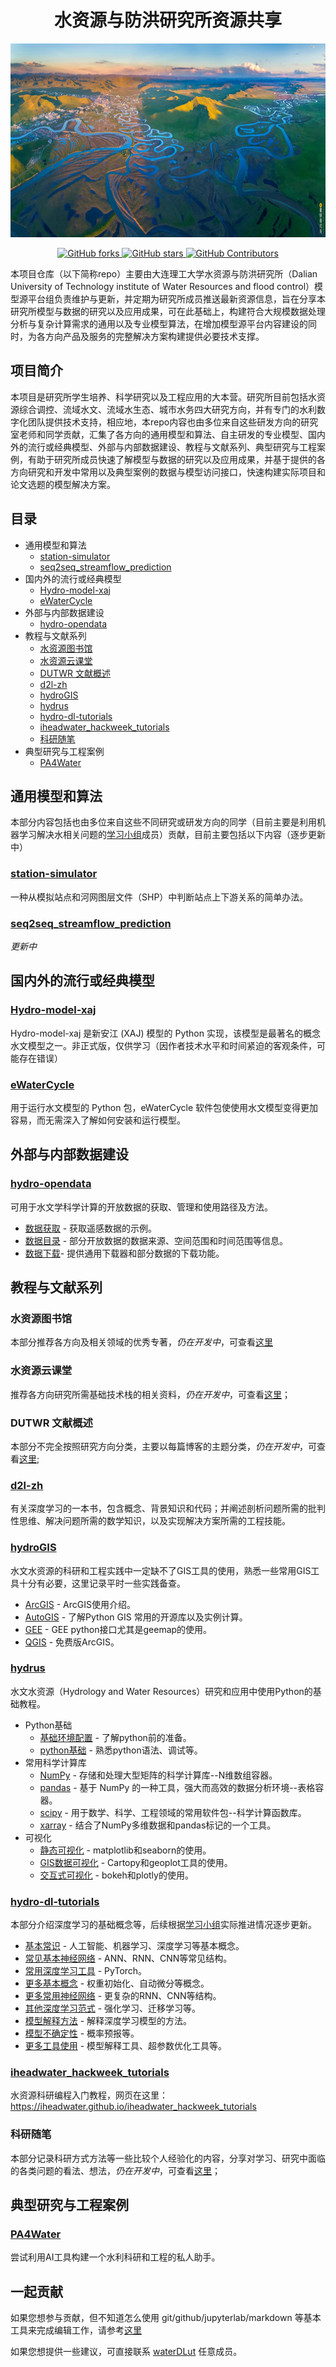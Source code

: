 <h1 align="center">水资源与防洪研究所资源共享</h1>
<div align="center">
  <a href="https://github.com/kaixindelele/ChatPaper">
    <img src="1.jpg" height="310">
  </a>
 
  <p align="center">
      <a href="https://github.com/iHeadWater/WaterResources/forks">
        <img alt="GitHub forks" src="https://img.shields.io/github/forks/iHeadWATER/WaterResources?style=social" />
      <a href="https://github.com/iHeadWater/WaterResources/stargazers">
        <img alt="GitHub stars" src="https://img.shields.io/github/stars/iHeadWater/WaterResources?style=social" />
      </a>
      <a href="https://github.com/iHeadWater/WaterResources/graphs/contributors">
        <img alt="GitHub Contributors" src="https://img.shields.io/github/contributors/iHeadWater/WaterResources?style=social" />
      </a>
     </p>

  </p>
</div>    
本项目仓库（以下简称repo）主要由大连理工大学水资源与防洪研究所（Dalian University of Technology institute of Water Resources and flood control）模型源平台组负责维护与更新，并定期为研究所成员推送最新资源信息，旨在分享本研究所模型与数据的研究以及应用成果，可在此基础上，构建符合大规模数据处理分析与复杂计算需求的通用以及专业模型算法，在增加模型源平台内容建设的同时，为各方向产品及服务的完整解决方案构建提供必要技术支撑。
  
## 项目简介

本项目是研究所学生培养、科学研究以及工程应用的大本营。研究所目前包括水资源综合调控、流域水文、流域水生态、城市水务四大研究方向，并有专门的水利数字化团队提供技术支持，相应地，本repo内容也由多位来自这些研发方向的研究室老师和同学贡献，汇集了各方向的通用模型和算法、自主研发的专业模型、国内外的流行或经典模型、外部与内部数据建设、教程与文献系列、典型研究与工程案例，有助于研究所成员快速了解模型与数据的研究以及应用成果，并基于提供的各方向研究和开发中常用以及典型案例的数据与模型访问接口，快速构建实际项目和论文选题的模型解决方案。

## 目录

- 通用模型和算法
  - [station-simulator](https://github.com/iHeadWater/station-simulator)
  - [seq2seq_streamflow_prediction](https://github.com/iHeadWater/seq2seq_streamflow_prediction)
- 国内外的流行或经典模型
  - [Hydro-model-xaj](https://github.com/iHeadWater/hydro-model-xaj)
  - [eWaterCycle](https://github.com/iHeadWater/ewatercycle)
- 外部与内部数据建设
  - [hydro-opendata](https://github.com/iHeadWater/hydro-opendata/tree/main)
- 教程与文献系列
  - [水资源图书馆](https://github.com/waterDLut/WaterResources/blob/master/WaterResourcesBooks.md)
  - [水资源云课堂](https://github.com/waterDLut/WaterResources/blob/master/WaterResourcesWeb.md)
  - [DUTWR 文献概述](https://github.com/waterDLut/WaterResources/tree/master/papers)
  - [d2l-zh](https://github.com/iHeadWater/d2l-zh)
  - [hydroGIS](https://github.com/iHeadWater/hydroGIS)
  - [hydrus](https://github.com/waterDLut/hydrus)
  - [hydro-dl-tutorials](https://github.com/waterDLut/hydro-dl-basic)
  - [iheadwater_hackweek_tutorials](https://github.com/iHeadWater/iheadwater_hackweek_tutorials)
  - [科研随笔](https://github.com/waterDLut/WaterResources/tree/master/notes)
- 典型研究与工程案例
  - [PA4Water](https://github.com/iHeadWater/PA4Water)

## 通用模型和算法
本部分内容包括也由多位来自这些不同研究或研发方向的同学（目前主要是利用机器学习解决水相关问题的[学习小组](https://github.com/waterDLut)成员）贡献，目前主要包括以下内容（逐步更新中）
### [station-simulator](https://github.com/iHeadWater/station-simulator)
一种从模拟站点和河网图层文件（SHP）中判断站点上下游关系的简单办法。

### [seq2seq_streamflow_prediction](https://github.com/iHeadWater/seq2seq_streamflow_prediction)
*更新中*

## 国内外的流行或经典模型
### [Hydro-model-xaj](https://github.com/iHeadWater/hydro-model-xaj)
Hydro-model-xaj 是新安江 (XAJ) 模型的 Python 实现，该模型是最著名的概念水文模型之一。非正式版，仅供学习（因作者技术水平和时间紧迫的客观条件，可能存在错误）

### [eWaterCycle](https://github.com/iHeadWater/ewatercycle)
用于运行水文模型的 Python 包，eWaterCycle 软件包使使用水文模型变得更加容易，而无需深入了解如何安装和运行模型。

## 外部与内部数据建设
### [hydro-opendata](https://github.com/iHeadWater/hydro-opendata/tree/main)
可用于水文学科学计算的开放数据的获取、管理和使用路径及方法。
- [数据获取](https://github.com/iHeadWater/hydro-opendata/tree/main/data_api) - 获取遥感数据的示例。
- [数据目录](https://github.com/iHeadWater/hydro-opendata/tree/main/data_catalog) - 部分开放数据的数据来源、空间范围和时间范围等信息。
- [数据下载](https://github.com/iHeadWater/hydro-opendata/tree/main/data_downloader)- 提供通用下载器和部分数据的下载功能。

## 教程与文献系列
### 水资源图书馆
本部分推荐各方向及相关领域的优秀专著，*仍在开发中*，可查看[这里](https://github.com/waterDLut/WaterResources/blob/master/WaterResourcesBooks.md)

### 水资源云课堂
推荐各方向研究所需基础技术栈的相关资料，*仍在开发中*，可查看[这里](https://github.com/waterDLut/WaterResources/blob/master/WaterResourcesWeb.md)；

### DUTWR 文献概述
本部分不完全按照研究方向分类，主要以每篇博客的主题分类，*仍在开发中*，可查看[这里](https://github.com/waterDLut/WaterResources/tree/master/papers); 

### [d2l-zh](https://github.com/iHeadWater/d2l-zh)
有关深度学习的一本书，包含概念、背景知识和代码；并阐述剖析问题所需的批判性思维、解决问题所需的数学知识，以及实现解决方案所需的工程技能。

### [hydroGIS](https://github.com/iHeadWater/hydroGIS)
水文水资源的科研和工程实践中一定缺不了GIS工具的使用，熟悉一些常用GIS工具十分有必要，这里记录平时一些实践备查。
- [ArcGIS](https://github.com/iHeadWater/hydroGIS/tree/master/ArcGIS) - ArcGIS使用介绍。
- [AutoGIS](https://github.com/iHeadWater/hydroGIS/tree/master/AutoGIS) - 了解Python GIS 常用的开源库以及实例计算。
- [GEE](https://github.com/iHeadWater/hydroGIS/tree/master/GEE) - GEE python接口尤其是geemap的使用。
- [QGIS](https://github.com/iHeadWater/hydroGIS/tree/master/QGIS) - 免费版ArcGIS。

### [hydrus](https://github.com/waterDLut/hydrus)
水文水资源（Hydrology and Water Resources）研究和应用中使用Python的基础教程。
- Python基础
  - [基础环境配置](https://github.com/iHeadWater/hydrus/tree/master/1-basic-envir) - 了解python前的准备。
  - [python基础](https://github.com/iHeadWater/hydrus/tree/master/1-learn-python) - 熟悉python语法、调试等。
- 常用科学计算库  
  - [NumPy](https://github.com/iHeadWater/hydrus/tree/master/2-numpy-examples) - 存储和处理大型矩阵的科学计算库--N维数组容器。
  - [pandas](https://github.com/iHeadWater/hydrus/tree/master/2-pandas-examples) - 基于 NumPy 的一种工具，强大而高效的数据分析环境--表格容器。
  - [scipy](https://github.com/iHeadWater/hydrus/tree/master/2-scipy-example) - 用于数学、科学、工程领域的常用软件包--科学计算函数库。
  - [xarray](https://github.com/iHeadWater/hydrus/tree/master/2-xarray-example) - 结合了NumPy多维数据和pandas标记的一个工具。
- 可视化
  - [静态可视化](https://github.com/iHeadWater/hydrus/tree/master/3-basic-pyviz) - matplotlib和seaborn的使用。
  - [GIS数据可视化](https://github.com/iHeadWater/hydrus/tree/master/3-gis-pyviz) - Cartopy和geoplot工具的使用。
  - [交互式可视化](https://github.com/iHeadWater/hydrus/tree/master/3-interactive-pyviz) - bokeh和plotly的使用。

### [hydro-dl-tutorials](https://github.com/waterDLut/hydro-dl-basic)
本部分介绍深度学习的基础概念等，后续根据[学习小组](https://github.com/waterDLut)实际推进情况逐步更新。 
 - [基本常识](https://github.com/iHeadWater/hydro_dl_tutorials/tree/main/0-common-sense) - 人工智能、机器学习、深度学习等基本概念。
 - [常见基本神经网络](https://github.com/iHeadWater/hydro_dl_tutorials/tree/main/1-simple-NN) - ANN、RNN、CNN等常见结构。
 - [常用深度学习工具](https://github.com/iHeadWater/hydro_dl_tutorials/tree/main/2-tool-pytorch) - PyTorch。
 - [更多基本概念](https://github.com/iHeadWater/hydro_dl_tutorials/tree/main/3-more-knowledge) - 权重初始化、自动微分等概念。
 - [更多常用神经网络](https://github.com/iHeadWater/hydro_dl_tutorials/tree/main/4-more-NN) - 更复杂的RNN、CNN等结构。
 - [其他深度学习范式](https://github.com/iHeadWater/hydro_dl_tutorials/tree/main/5-more-pattern) - 强化学习、迁移学习等。
 - [模型解释方法](https://github.com/iHeadWater/hydro_dl_tutorials/tree/main/6-XAI-methods) - 解释深度学习模型的方法。
 - [模型不确定性](https://github.com/iHeadWater/hydro_dl_tutorials/tree/main/7-DL-uncertainty) - 概率预报等。
 - [更多工具使用](https://github.com/iHeadWater/hydro_dl_tutorials/tree/main/8-more-tools) - 模型解释工具、超参数优化工具等。

### [iheadwater_hackweek_tutorials](https://github.com/iHeadWater/iheadwater_hackweek_tutorials)
水资源科研编程入门教程，网页在这里：https://iheadwater.github.io/iheadwater_hackweek_tutorials
### 科研随笔
本部分记录科研方式方法等一些比较个人经验化的内容，分享对学习、研究中面临的各类问题的看法、想法，*仍在开发中*，可查看[这里](https://github.com/waterDLut/WaterResources/tree/master/notes)；

## 典型研究与工程案例
### [PA4Water](https://github.com/iHeadWater/PA4Water)
尝试利用AI工具构建一个水利科研和工程的私人助手。

## 一起贡献

如果您想参与贡献，但不知道怎么使用 git/github/jupyterlab/markdown 等基本工具来完成编辑工作，请参考[这里](https://github.com/waterDLut/WaterResources/blob/master/tools/writing-tool.md)

如果您想提供一些建议，可直接联系 [waterDLut](https://github.com/waterDLut) 任意成员。
